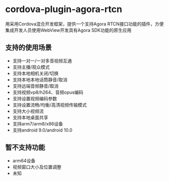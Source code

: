 # cordova-plugin-agora-rtcn

用采用Cordova混合开发框架，提供一个支持Agora RTCN接口功能的插件，方便集成开发人员使用WebView开发具有Agora SDK功能的原生应用

## 支持的使用场景

- 支持一对一/一对多音视频互通
- 支持主播/观众模式
- 支持本地相机关闭/切换
- 支持本地本地话筒静音/取消
- 支持远端音频静音/取消
- 支持视频vp8/h264、音频opus编码
- 支持设置视频编码参数
- 支持设置流畅/均衡/高清视频传输模式
- 支持大小视频流
- 支持本地桌面共享
- 支持arm7/arm8/x86设备
- 支持android 9.0/android 10.0

## 暂不支持功能

- arm64设备
- 视频窗口大小及位置调整
- 未知
